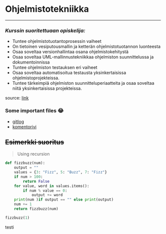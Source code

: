 # Ohjelmistotekniikka
---
### *Kurssin suoritettuaan opiskelija:*

- Tuntee ohjelmistotuotantoprosessin vaiheet
- On tietoinen vesiputousmallin ja ketterän ohjelmistotuotannon luonteesta
- Osaa soveltaa versionhallintaa osana ohjelmistokehitystä
- Osaa soveltaa UML-mallinnustekniikkaa ohjelmiston suunnittelussa ja dokumentoinnissa
- Tuntee ohjelmiston testauksen eri vaiheet
- Osaa soveltaa automatisoitua testausta yksinkertaisissa ohjelmistoprojekteissa. 
- Tuntee tärkeimpiä ohjelmiston suunnitteluperiaatteita ja osaa soveltaa niitä yksinkertaisissa projekteissa.

source: [link](https://ohjelmistotekniikka-hy.github.io/python/viikko1)

### Some important files :joy:

- [gitlog](https://github.com/matiasto/ot-harjoitustyo/blob/main/laskarit/viikko1/gitlog.txt)
- [komentorivi](https://github.com/matiasto/ot-harjoitustyo/blob/main/laskarit/viikko1/komentorivi.txt)

## ~~Esimerkki suoritus~~

>Using recursion

```python
def fizzbuzz(num):
    output = ""
    values = {3: "Fizz", 5: "Buzz", 7: "Fizz"}
    if num > 100:
        return False
    for value, word in values.items():
        if num % value == 0:
            output += word
    print(num )if output == "" else print(output)
    num += 1
    return fizzbuzz(num)

fizzbuzz(1)
```
testi